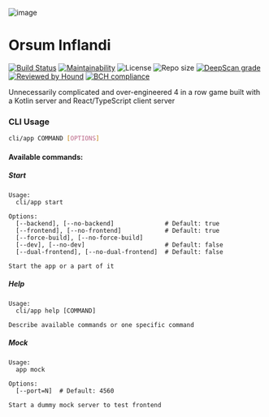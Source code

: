 ![image](https://user-images.githubusercontent.com/12525476/66127607-615c6b00-e5ec-11e9-81e3-764b8bf5b8a5.png)
# Orsum Inflandi

[![Build Status](https://semaphoreci.com/api/v1/orsa-scholis/orsum-inflandi/branches/develop/shields_badge.svg)](https://semaphoreci.com/orsa-scholis/orsum-inflandi)
[![Maintainability](https://api.codeclimate.com/v1/badges/213e7b22133dc6c11cc4/maintainability)](https://codeclimate.com/github/orsa-scholis/orsum-inflandi/maintainability)
![License](https://img.shields.io/github/license/orsa-scholis/orsum-inflandi.svg) ![Repo size](https://img.shields.io/github/repo-size/orsa-scholis/orsum-inflandi-II.svg)
[![DeepScan grade](https://deepscan.io/api/teams/5605/projects/7437/branches/75399/badge/grade.svg)](https://deepscan.io/dashboard#view=project&tid=5605&pid=7437&bid=75399)[![Reviewed by Hound](https://img.shields.io/badge/Reviewed_by-Hound-8E64B0.svg)](https://houndci.com)
[![BCH compliance](https://bettercodehub.com/edge/badge/orsa-scholis/orsum-inflandi?branch=develop)](https://bettercodehub.com/)

Unnecessarily complicated and over-engineered 4 in a row game built with a Kotlin server and React/TypeScript client server

### CLI Usage

```bash
cli/app COMMAND [OPTIONS]
```

#### Available commands:

##### Start

```text
Usage:
  cli/app start

Options:
  [--backend], [--no-backend]              # Default: true
  [--frontend], [--no-frontend]            # Default: true
  [--force-build], [--no-force-build]      
  [--dev], [--no-dev]                      # Default: false
  [--dual-frontend], [--no-dual-frontend]  # Default: false

Start the app or a part of it
```

##### Help


```text
Usage:
  cli/app help [COMMAND]

Describe available commands or one specific command
```

##### Mock

```text
Usage:
  app mock

Options:
  [--port=N]  # Default: 4560

Start a dummy mock server to test frontend
```
